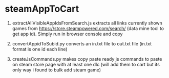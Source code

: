# steamAppToCart

1. extractAllVisibleAppIdsFromSearch.js extracts all links currently shown games from https://store.steampowered.com/search/ (data mine tool to get app id). 
Simply run in browser console and copy

2. convertAppidToSubid.py converts an in.txt file to out.txt file (in.txt format is one id each line)

3. createJsCommands.py makes copy paste ready js commands to paste on steam store page with at least one dlc (will add them to cart but its only way i found to bulk add steam game)